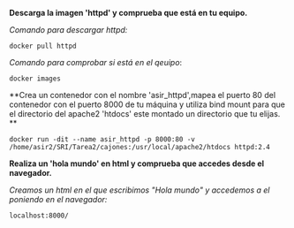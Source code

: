 **Descarga la imagen 'httpd' y comprueba que está en tu equipo.**

*Comando para descargar httpd:*

    docker pull httpd

*Comando para comprobar si está en el qeuipo*:

    docker images

**Crea un contenedor con el nombre 'asir_httpd',mapea el puerto 80 del contenedor con el puerto 8000 de tu máquina y utiliza bind mount para que el directorio del apache2 'htdocs' este montado un directorio que tu elijas. **

    docker run -dit --name asir_httpd -p 8000:80 -v /home/asir2/SRI/Tarea2/cajones:/usr/local/apache2/htdocs httpd:2.4

**Realiza un 'hola mundo' en html y comprueba que accedes desde el navegador.**

*Creamos un html en el que escribimos "Hola mundo" y accedemos a el poniendo en el navegador:*

    localhost:8000/

